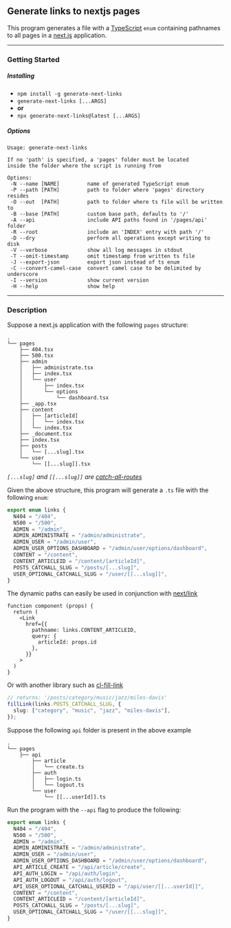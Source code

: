 ## Generate links to nextjs pages

This program generates a file with a [TypeScript](https://www.typescriptlang.org/) `enum` containing pathnames to all pages in a [next.js](https://nextjs.org/) application.

---

### Getting Started

##### Installing

- `npm install -g generate-next-links`
- `generate-next-links [...ARGS]`
- **or**
- `npx generate-next-links@latest [...ARGS]`

##### Options

```
Usage: generate-next-links

If no 'path' is specified, a 'pages' folder must be located
inside the folder where the script is running from

Options:
 -N --name [NAME]         name of generated TypeScript enum
 -P --path [PATH]         path to folder where 'pages' directory resides
 -O --out  [PATH]         path to folder where ts file will be written to
 -B --base [PATH]         custom base path, defaults to '/'
 -A --api                 include API paths found in '/pages/api' folder
 -R --root                include an 'INDEX' entry with path '/'
 -D --dry                 perform all operations except writing to disk
 -V --verbose             show all log messages in stdout
 -T --omit-timestamp      omit timestamp from written ts file
 -J --export-json         export json instead of ts enum
 -C --convert-camel-case  convert camel case to be delimited by underscore
 -I --version             show current version
 -H --help                show help
```

---

### Description

Suppose a next.js application with the following `pages` structure:

```
.
└── pages
    ├── 404.tsx
    ├── 500.tsx
    ├── admin
    │   ├── administrate.tsx
    │   ├── index.tsx
    │   └── user
    │       ├── index.tsx
    │       └── options
    │           └── dashboard.tsx
    ├── _app.tsx
    ├── content
    │   ├── [articleId]
    │   │   └── index.tsx
    │   └── index.tsx
    ├── _document.tsx
    ├── index.tsx
    ├── posts
    │   └── [...slug].tsx
    └── user
        └── [[...slug]].tsx
```

_`[...slug]` and `[[...slug]]` are [catch-all-routes](https://nextjs.org/docs/routing/dynamic-routes#catch-all-routes)_

Given the above structure, this program will generate a `.ts` file with the following `enum`:

```ts
export enum links {
  N404 = "/404",
  N500 = "/500",
  ADMIN = "/admin",
  ADMIN_ADMINISTRATE = "/admin/administrate",
  ADMIN_USER = "/admin/user",
  ADMIN_USER_OPTIONS_DASHBOARD = "/admin/user/options/dashboard",
  CONTENT = "/content",
  CONTENT_ARTICLEID = "/content/[articleId]",
  POSTS_CATCHALL_SLUG = "/posts/[...slug]",
  USER_OPTIONAL_CATCHALL_SLUG = "/user/[[...slug]]",
}
```

The dynamic paths can easily be used in conjunction with [next/link](https://nextjs.org/docs/api-reference/next/link#with-url-object)

```tsx
function component (props) {
  return (
    <Link
      href={{
        pathname: links.CONTENT_ARTICLEID,
        query: {
          articleId: props.id
        },
      }}
    >
  )
}
```

Or with another library such as [cl-fill-link]()

```ts
// returns: '/posts/category/music/jazz/miles-davis'
fillLink(links.POSTS_CATCHALL_SLUG, {
  slug: ["category", "music", "jazz", "miles-davis"],
});
```

Suppose the following `api` folder is present in the above example

```
.
└── pages
    ├── api
        ├── article
        │   └── create.ts
        ├── auth
        │   ├── login.ts
        │   └── logout.ts
        └── user
            └── [[...userId]].ts
```

Run the program with the `--api` flag to produce the following:

```ts
export enum links {
  N404 = "/404",
  N500 = "/500",
  ADMIN = "/admin",
  ADMIN_ADMINISTRATE = "/admin/administrate",
  ADMIN_USER = "/admin/user",
  ADMIN_USER_OPTIONS_DASHBOARD = "/admin/user/options/dashboard",
  API_ARTICLE_CREATE = "/api/article/create",
  API_AUTH_LOGIN = "/api/auth/login",
  API_AUTH_LOGOUT = "/api/auth/logout",
  API_USER_OPTIONAL_CATCHALL_USERID = "/api/user/[[...userId]]",
  CONTENT = "/content",
  CONTENT_ARTICLEID = "/content/[articleId]",
  POSTS_CATCHALL_SLUG = "/posts/[...slug]",
  USER_OPTIONAL_CATCHALL_SLUG = "/user/[[...slug]]",
}
```
